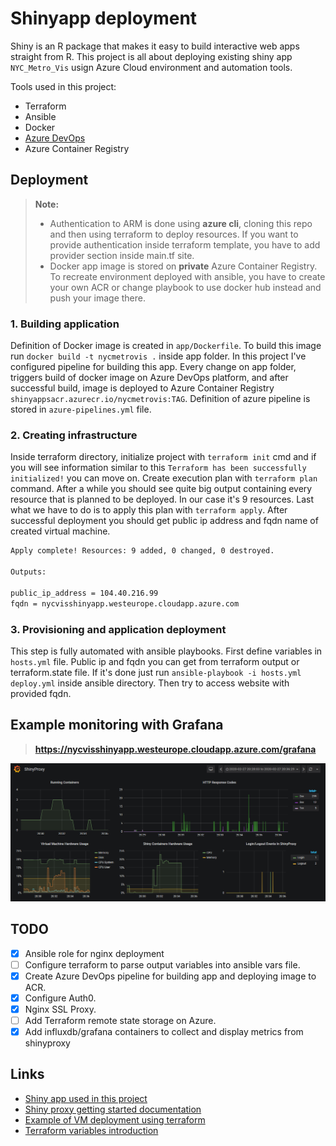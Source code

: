 # Shinyapp deployment
Shiny is an R package that makes it easy to build interactive web apps straight from R. This project is all about deploying existing shiny app `NYC_Metro_Vis` usign Azure Cloud environment and automation tools.

Tools used in this project: 
* Terraform 
* Ansible 
* Docker 
* [Azure DevOps](https://dev.azure.com/damianbudelewski/shinyapp/)
* Azure Container Registry

## Deployment

> **Note:**
>
> - Authentication to ARM is done using **azure cli**, cloning this repo and then using terraform to deploy resources. If you want to provide authentication inside terraform template, you have to add provider section inside main.tf site.
> - Docker app image is stored on **private** Azure Container Registry. To recreate environment deployed with ansible, you have to create your own ACR or change playbook to use docker hub instead and push your image there.

### 1. Building application
Definition of Docker image is created in `app/Dockerfile`. To build this image run `docker build -t nycmetrovis .` inside app folder. In this project I've configured pipeline for building this app. Every change on app folder, triggers build of docker image on Azure DevOps platform, and after successful build, image is deployed to Azure Container Registry `shinyappsacr.azurecr.io/nycmetrovis:TAG`. Definition of azure pipeline is stored in  `azure-pipelines.yml` file.

### 2. Creating infrastructure 
Inside terraform directory, initialize project with `terraform init` cmd and if you will see information similar to this `Terraform has been successfully initialized!` you can move on. Create execution plan with `terraform plan` command. After a while you should see quite big output containing every resource that is planned to be deployed. In our case it's 9 resources. Last what we have to do is to apply this plan with `terraform apply`. After successful deployment you should get public ip address and fqdn name of created virtual machine.

```bash
Apply complete! Resources: 9 added, 0 changed, 0 destroyed.

Outputs:

public_ip_address = 104.40.216.99
fqdn = nycvisshinyapp.westeurope.cloudapp.azure.com
```

### 3. Provisioning and application deployment
This step is fully automated with ansible playbooks. First define variables in `hosts.yml` file. Public ip and fqdn you can get from terraform output or terraform.state file. If it's done just run `ansible-playbook -i hosts.yml deploy.yml` inside ansible directory. Then try to access website with provided fqdn.


## Example monitoring with Grafana
> **https://nycvisshinyapp.westeurope.cloudapp.azure.com/grafana**

![grafana dashboard](grafana.png)

## TODO
- [x] Ansible role for nginx deployment
- [ ] Configure terraform to parse output variables into ansible vars file.
- [x] Create Azure DevOps pipeline for building app and deploying image to ACR.
- [x] Configure Auth0.
- [x] Nginx SSL Proxy.
- [ ] Add Terraform remote state storage on Azure.
- [x] Add influxdb/grafana containers to collect and display metrics from shinyproxy

## Links
* [Shiny app used in this project](https://github.com/CodingTigerTang/NYC_Metro_Vis)
* [Shiny proxy getting started documentation](https://www.shinyproxy.io/getting-started/)
* [Example of VM deployment using terraform](https://docs.microsoft.com/en-us/azure/terraform/terraform-create-complete-vm)
* [Terraform variables introduction](https://upcloud.com/community/tutorials/terraform-variables/)
